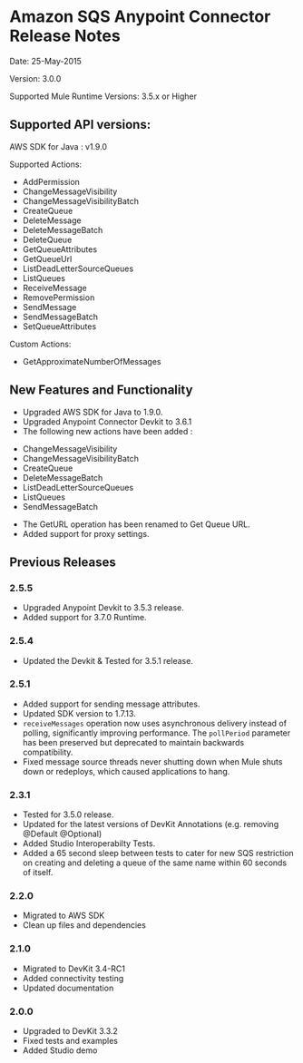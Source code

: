 Amazon SQS Anypoint Connector Release Notes
==========================================

Date: 25-May-2015

Version: 3.0.0

Supported Mule Runtime Versions: 3.5.x or Higher

Supported API versions:
-----------------------

AWS SDK for Java : v1.9.0 

Supported Actions:

* AddPermission
* ChangeMessageVisibility
* ChangeMessageVisibilityBatch
* CreateQueue
* DeleteMessage
* DeleteMessageBatch
* DeleteQueue
* GetQueueAttributes
* GetQueueUrl
* ListDeadLetterSourceQueues
* ListQueues
* ReceiveMessage
* RemovePermission
* SendMessage
* SendMessageBatch
* SetQueueAttributes

Custom Actions:
* GetApproximateNumberOfMessages


New Features and Functionality
------------------------------
- Upgraded AWS SDK for Java to 1.9.0.
- Upgraded Anypoint Connector Devkit to 3.6.1
- The following new actions have been added :
* ChangeMessageVisibility
* ChangeMessageVisibilityBatch
* CreateQueue 
* DeleteMessageBatch
* ListDeadLetterSourceQueues
* ListQueues
* SendMessageBatch
- The GetURL operation has been renamed to Get Queue URL.
- Added support for proxy settings.


Previous Releases
-----------------

### 2.5.5
- Upgraded Anypoint Devkit to 3.5.3 release.
- Added support for 3.7.0 Runtime.

### 2.5.4
- Updated the Devkit & Tested for 3.5.1 release.

### 2.5.1
- Added support for sending message attributes.
- Updated SDK version to 1.7.13.
- `receiveMessages` operation now uses asynchronous delivery instead of polling, significantly improving performance. The `pollPeriod` parameter has been preserved but deprecated to maintain backwards compatibility.
- Fixed message source threads never shutting down when Mule shuts down or redeploys, which caused applications to hang.

### 2.3.1
- Tested for 3.5.0 release.
- Updated for the latest versions of DevKit Annotations (e.g. removing @Default @Optional)
- Added Studio Interoperabilty Tests.
- Added a 65 second sleep between tests to cater for new SQS restriction on creating and deleting a queue of the same name within 60 seconds of itself.

### 2.2.0
- Migrated to AWS SDK
- Clean up files and dependencies

### 2.1.0
- Migrated to DevKit 3.4-RC1
- Added connectivity testing
- Updated documentation

### 2.0.0
- Upgraded to DevKit 3.3.2
- Fixed tests and examples
- Added Studio demo
